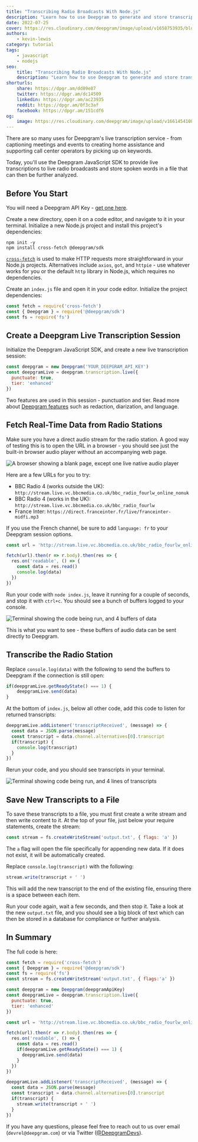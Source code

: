 ```yaml
---
title: "Transcribing Radio Broadcasts With Node.js"
description: "Learn how to use Deepgram to generate and store transcripts for your favorite radio stations. An excellent starting point to learn more about live transcription."
date: 2022-07-25
cover: https://res.cloudinary.com/deepgram/image/upload/v1658753935/blog/2022/07/live-transcribing-radio-feeds-js/cover.png
authors:
    - kevin-lewis
category: tutorial
tags:
    - javascript
    - nodejs
seo:
    title: "Transcribing Radio Broadcasts With Node.js"
    description: "Learn how to use Deepgram to generate and store transcripts for your favorite radio stations. An excellent starting point to learn more about live transcription."
shorturls:
    share: https://dpgr.am/dd89e87
    twitter: https://dpgr.am/dc14509
    linkedin: https://dpgr.am/ac23935
    reddit: https://dpgr.am/0f3c3af
    facebook: https://dpgr.am/151cdf6
og:
    image: https://res.cloudinary.com/deepgram/image/upload/v1661454108/blog/live-transcribing-radio-feeds-js/ograph.png
---
```


There are so many uses for Deepgram's live transcription service - from captioning meetings and events to creating home assistance and supporting call center operators by picking up on keywords.

Today, you'll use the Deepgram JavaScript SDK to provide live transcriptions to live radio broadcasts and store spoken words in a file that can then be further analyzed.

## Before You Start

You will need a Deepgram API Key - [get one here](https://console.deepgram.com/signup?jump=keys).

Create a new directory, open it on a code editor, and navigate to it in your terminal. Initialize a new Node.js project and install this project's dependencies:

    npm init -y
    npm install cross-fetch @deepgram/sdk

[`cross-fetch`](https://npm.im/cross-fetch) is used to make HTTP requests more straightforward in your Node.js projects. Alternatives include `axios`, `got`, and `httpie` - use whatever works for you or the default `http` library in Node.js, which requires no dependencies.

Create an `index.js` file and open it in your code editor. Initialize the project dependencies:

```js
const fetch = require('cross-fetch')
const { Deepgram } = require('@deepgram/sdk')
const fs = require('fs')
```

## Create a Deepgram Live Transcription Session

Initialize the Deepgram JavaScript SDK, and create a new live transcription session:

```js
const deepgram = new Deepgram('YOUR_DEEPGRAM_API_KEY')
const deepgramLive = deepgram.transcription.live({
  punctuate: true,
  tier: 'enhanced'
})
```

Two features are used in this session - punctuation and tier. Read more about [Deepgram features](https://developers.deepgram.com/documentation/features/) such as redaction, diarization, and language.

## Fetch Real-Time Data from Radio Stations

Make sure you have a direct audio stream for the radio station. A good way of testing this is to open the URL in a browser - you should see just the built-in browser audio player without an accompanying web page.

![A browser showing a blank page, except one live native audio player](https://res.cloudinary.com/deepgram/image/upload/v1657635287/blog/2022/07/live-transcribing-radio-feeds-js/livestream-station.png)

Here are a few URLs for you to try:

*   BBC Radio 4 (works outside the UK): `http://stream.live.vc.bbcmedia.co.uk/bbc_radio_fourlw_online_nonuk`
*   BBC Radio 4 (works in the UK): `http://stream.live.vc.bbcmedia.co.uk/bbc_radio_fourlw`
*   France Inter: `https://direct.franceinter.fr/live/franceinter-midfi.mp3`

If you use the French channel, be sure to add `language: fr` to your Deepgram session options.

```js
const url = 'http://stream.live.vc.bbcmedia.co.uk/bbc_radio_fourlw_online_nonuk'

fetch(url).then(r => r.body).then(res => {
  res.on('readable', () => {
    const data = res.read()
    console.log(data)
  })
})
```

Run your code with `node index.js`, leave it running for a couple of seconds, and stop it with `ctrl+c`. You should see a bunch of buffers logged to your console.

![Terminal showing the code being run, and 4 buffers of data](https://res.cloudinary.com/deepgram/image/upload/v1657635287/blog/2022/07/live-transcribing-radio-feeds-js/logging-buffers.png)

This is what you want to see - these buffers of audio data can be sent directly to Deepgram.

## Transcribe the Radio Station

Replace `console.log(data)` with the following to send the buffers to Deepgram if the connection is still open:

```js
if(deepgramLive.getReadyState() === 1) {
    deepgramLive.send(data)
}
```

At the bottom of `index.js`, below all other code, add this code to listen for returned transcripts:

```js
deepgramLive.addListener('transcriptReceived', (message) => {
  const data = JSON.parse(message)
  const transcript = data.channel.alternatives[0].transcript
  if(transcript) {
    console.log(transcript)
  }
})
```

Rerun your code, and you should see transcripts in your terminal.

![Terminal showing code being run, and 4 lines of transcripts](https://res.cloudinary.com/deepgram/image/upload/v1657636164/blog/2022/07/live-transcribing-radio-feeds-js/transcripts-in-term.png)

## Save New Transcripts to a File

To save these transcripts to a file, you must first create a write stream and then write content to it. At the top of your file, just below your require statements, create the stream:

```js
const stream = fs.createWriteStream('output.txt', { flags: 'a' })
```

The `a` flag will open the file specifically for appending new data. If it does not exist, it will be automatically created.

Replace `console.log(transcript)` with the following:

```js
stream.write(transcript + ' ')
```

This will add the new transcript to the end of the existing file, ensuring there is a space between each item.

Run your code again, wait a few seconds, and then stop it. Take a look at the new `output.txt` file, and you should see a big block of text which can then be stored in a database for compliance or further analysis.

## In Summary

The full code is here:

```js
const fetch = require('cross-fetch')
const { Deepgram } = require('@deepgram/sdk')
const fs = require('fs')
const stream = fs.createWriteStream('output.txt', { flags:'a' })

const deepgram = new Deepgram(deepgramApiKey)
const deepgramLive = deepgram.transcription.live({
  punctuate: true,
  tier: 'enhanced'
})

const url = 'http://stream.live.vc.bbcmedia.co.uk/bbc_radio_fourlw_online_nonuk'

fetch(url).then(r => r.body).then(res => {
  res.on('readable', () => {
    const data = res.read()
    if(deepgramLive.getReadyState() === 1) {
      deepgramLive.send(data)
    }
  })
})

deepgramLive.addListener('transcriptReceived', (message) => {
  const data = JSON.parse(message)
  const transcript = data.channel.alternatives[0].transcript
  if(transcript) {
    stream.write(transcript + ' ')
  }
})
```

If you have any questions, please feel free to reach out to us over email (`devrel@deepgram.com`) or via Twitter ([@DeepgramDevs](DeepgramDevs)).

        